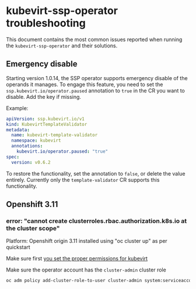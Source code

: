 # kubevirt-ssp-operator troubleshooting

This document contains the most common issues reported when running the `kubevirt-ssp-operator`
and their solutions.

## Emergency disable

Starting version 1.0.14, the SSP operator supports emergency disable of the operands it manages.
To engage this feature, you need to set the `ssp.kubevirt.io/operator.paused` annotation to `true` in the CR you want to disable.
Add the key if missing.

Example:
```yaml
apiVersion: ssp.kubevirt.io/v1
kind: KubevirtTemplateValidator
metadata:
  name: kubevirt-template-validator
  namespace: kubevirt
  annotations:
    kubevirt.io/operator.paused: "true"
spec:
  version: v0.6.2
```

To restore the functionality, set the annotation to `false`, or delete the value entirely.
Currently only the `template-validator` CR supports this functionality.

## Openshift 3.11

### error: "cannot create clusterroles.rbac.authorization.k8s.io at the cluster scope"
Platform: Openshift origin 3.11 installed using "oc cluster up" as per quickstart

Make sure first [you set the proper permissions for kubevirt](https://kubevirt.io/user-guide/docs/latest/administration/intro.html#deploying-on-openshift)

Make sure the operator account has the `cluster-admin` cluster role
```bash
oc adm policy add-cluster-role-to-user cluster-admin system:serviceaccount:kubevirt:kubevirt-ssp-operator
```
